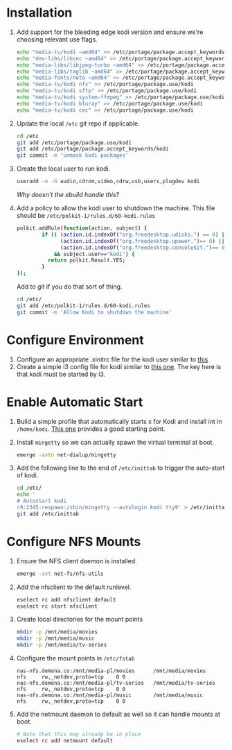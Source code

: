 # Installation

1. Add support for the bleeding edge kodi version and ensure we're choosing relevant use flags.

      ```bash
      echo "media-tv/kodi ~amd64" >> /etc/portage/package.accept_keywords/kodi
      echo "dev-libs/libcec ~amd64" >> /etc/portage/package.accept_keywords/kodi
      echo "media-libs/libjpeg-turbo ~amd64" >> /etc/portage/package.accept_keywords/kodi
      echo "media-libs/taglib ~amd64" >> /etc/portage/package.accept_keywords/kodi
      echo "media-fonts/noto ~amd64" >> /etc/portage/package.accept_keywords/kodi
      echo "media-tv/kodi nfs" >> /etc/portage/package.use/kodi
      echo "media-tv/kodi sftp" >> /etc/portage/package.use/kodi
      echo "media-tv/kodi system-ffmpeg" >> /etc/portage/package.use/kodi
      echo "media-tv/kodi bluray" >> /etc/portage/package.use/kodi
      echo "media-tv/kodi cec" >> /etc/portage/package.use/kodi
      ```
2. Update the local `/etc` git repo if applicable.

      ```bash
      cd /etc
      git add /etc/portage/package.use/kodi
      git add /etc/portage/package.accept_keywords/kodi
      git commit -m 'unmask kodi packages'
      ```
3. Create the local user to run kodi.

    ```bash
    useradd -m -G audio,cdrom,video,cdrw,usb,users,plugdev kodi
    ```
    *Why doesn't the ebuild handle this?*

4. Add a policy to allow the kodi user to shutdown the machine. This file should be `/etc/polkit-1/rules.d/60-kodi.rules`

    ```bash
    polkit.addRule(function(action, subject) {
            if (( (action.id.indexOf("org.freedesktop.udisks.") == 0) || 
                  (action.id.indexOf("org.freedesktop.upower.")== 0) || 
                  (action.id.indexOf("org.freedesktop.consolekit.")== 0) ) 
                && subject.user=="kodi") {
              return polkit.Result.YES;
            }
    });
    ```
    Add to git if you do that sort of thing.

    ```bash
    cd /etc/
    git add /etc/polkit-1/rules.d/60-kodi.rules
    git commit -m 'Allow Kodi to shutdown the machine'
    ```

# Configure Environment

1. Configure an appropriate .xinitrc file for the kodi user similar to [this](kodi/system/home/kodi/.xinitrc)
2. Create a simple i3 config file for kodi similar to [this one](kodi/system/home/kodi/.i3/config). The key here is that kodi must be started by i3.

# Enable Automatic Start

1. Build a simple profile that automatically starts x for Kodi and install int in `/home/kodi`. [This one](kodi/system/home/kodi/.bash_profile) provides a good starting point.
2. Install `mingetty` so we can actually spawn the virtual terminal at boot.

    ```bash
    emerge -avtn net-dialup/mingetty
    ```
3. Add the following line to the end of `/etc/inittab` to trigger the auto-start of kodi.

    ```bash
    cd /etc/
    echo '
    # Autostart kodi
    c9:2345:respawn:/sbin/mingetty --autologin kodi tty9' > /etc/inittab
    git add /etc/inittab
    ```

# Configure NFS Mounts

1. Ensure the NFS client daemon is installed.

    ```bash
    emerge -avt net-fs/nfs-utils
    ```
2. Add the nfsclient to the default runlevel.

    ```bash
    eselect rc add nfsclient default
    eselect rc start nfsclient
    ```
3. Create local directories for the mount points

    ```bash
    mkdir -p /mnt/media/movies
    mkdir -p /mnt/media/music
    mkdir -p /mnt/media/tv-series
    ```
4. Configure the mount points in `/etc/fstab`

    ```config
    nas-nfs.demona.co:/mnt/media-pl/movies      /mnt/media/movies       nfs     rw,_netdev,proto=tcp    0 0
    nas-nfs.demona.co:/mnt/media-pl/tv-series   /mnt/media/tv-series    nfs     rw,_netdev,proto=tcp    0 0
    nas-nfs.demona.co:/mnt/media-pl/music       /mnt/media/music        nfs     rw,_netdev,proto=tcp    0 0
    ```
5. Add the netmount daemon to default as well so it can handle mounts at boot.

    ```bash
    # Note that this may already be in place
    eselect rc add netmount default
    ```

